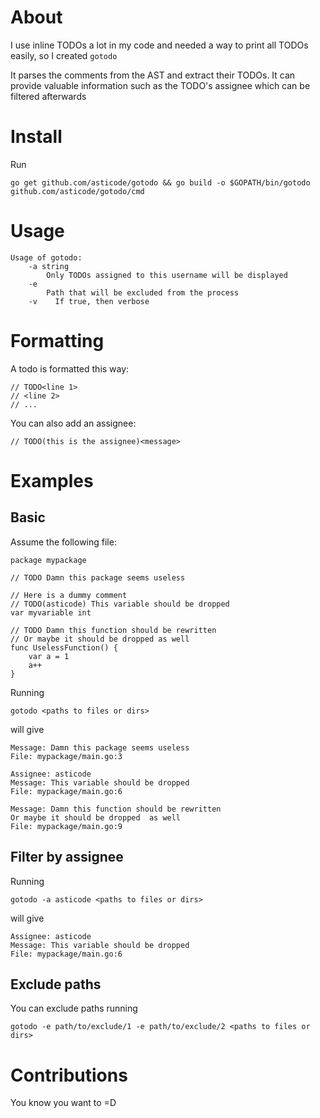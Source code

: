 # About

I use inline TODOs a lot in my code and needed a way to print all TODOs easily, so I created `gotodo`

It parses the comments from the AST and extract their TODOs. It can provide valuable information such as the TODO's assignee which can be filtered afterwards

# Install

Run 

    go get github.com/asticode/gotodo && go build -o $GOPATH/bin/gotodo github.com/asticode/gotodo/cmd
    
# Usage

    Usage of gotodo:
        -a string
            Only TODOs assigned to this username will be displayed
        -e
            Path that will be excluded from the process
        -v    If true, then verbose
        
# Formatting

A todo is formatted this way:

    // TODO<line 1>
    // <line 2>
    // ...
       
You can also add an assignee:

    // TODO(this is the assignee)<message>
        
# Examples
## Basic

Assume the following file:

    package mypackage
    
    // TODO Damn this package seems useless
    
    // Here is a dummy comment
    // TODO(asticode) This variable should be dropped
    var myvariable int
    
    // TODO Damn this function should be rewritten
    // Or maybe it should be dropped as well
    func UselessFunction() {
    	var a = 1
    	a++
    }
    
Running

    gotodo <paths to files or dirs>
    
will give

    Message: Damn this package seems useless
    File: mypackage/main.go:3
    
    Assignee: asticode
    Message: This variable should be dropped
    File: mypackage/main.go:6
    
    Message: Damn this function should be rewritten
    Or maybe it should be dropped  as well
    File: mypackage/main.go:9
    
## Filter by assignee

Running

    gotodo -a asticode <paths to files or dirs>
    
will give

    Assignee: asticode
    Message: This variable should be dropped
    File: mypackage/main.go:6
 
## Exclude paths
    
You can exclude paths running

    gotodo -e path/to/exclude/1 -e path/to/exclude/2 <paths to files or dirs>
    
# Contributions

You know you want to =D